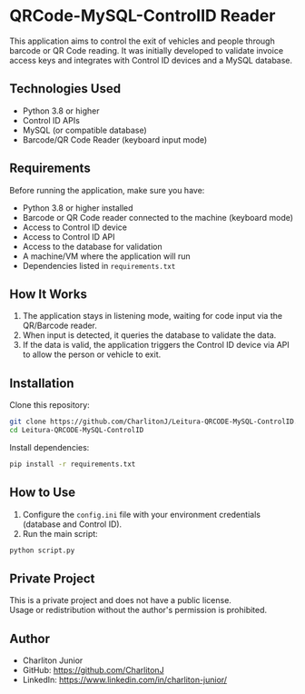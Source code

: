 # QRCode-MySQL-ControlID Reader

This application aims to control the exit of vehicles and people through barcode or QR Code reading. It was initially developed to validate invoice access keys and integrates with Control ID devices and a MySQL database.

## Technologies Used

- Python 3.8 or higher  
- Control ID APIs  
- MySQL (or compatible database)  
- Barcode/QR Code Reader (keyboard input mode)

## Requirements

Before running the application, make sure you have:

- Python 3.8 or higher installed  
- Barcode or QR Code reader connected to the machine (keyboard mode)  
- Access to Control ID device  
- Access to Control ID API  
- Access to the database for validation  
- A machine/VM where the application will run  
- Dependencies listed in `requirements.txt`

## How It Works

1. The application stays in listening mode, waiting for code input via the QR/Barcode reader.  
2. When input is detected, it queries the database to validate the data.  
3. If the data is valid, the application triggers the Control ID device via API to allow the person or vehicle to exit.

## Installation

Clone this repository:

```bash
git clone https://github.com/CharlitonJ/Leitura-QRCODE-MySQL-ControlID.git
cd Leitura-QRCODE-MySQL-ControlID
```

Install dependencies:

```bash
pip install -r requirements.txt
```

## How to Use

1. Configure the `config.ini` file with your environment credentials (database and Control ID).  
2. Run the main script:

```bash
python script.py
```

## Private Project

This is a private project and does not have a public license.  
Usage or redistribution without the author's permission is prohibited.

## Author

- Charliton Junior  
- GitHub: https://github.com/CharlitonJ  
- LinkedIn: https://www.linkedin.com/in/charliton-junior/

